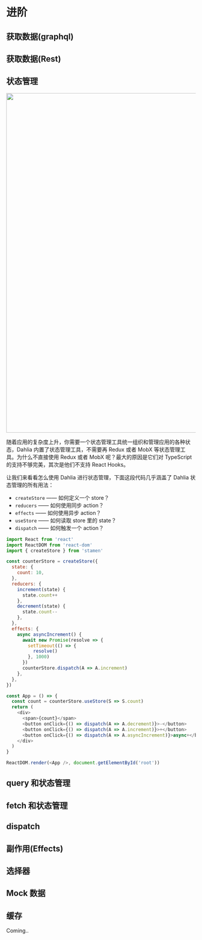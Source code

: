 # 进阶

## 获取数据(graphql)

## 获取数据(Rest)

## 状态管理

<img src="http://forsigner.com/images/dahlia/dahlia-stamen.svg" width="900" />

随着应用的复杂度上升，你需要一个状态管理工具统一组织和管理应用的各种状态，Dahlia 内置了状态管理工具，不需要再 Redux 或者 MobX 等状态管理工具。为什么不直接使用 Redux 或者 MobX 呢？最大的原因是它们对 TypeScript 的支持不够完美，其次是他们不支持 React Hooks。

让我们来看看怎么使用 Dahlia 进行状态管理，下面这段代码几乎涵盖了 Dahlia 状态管理的所有用法：

- `createStore` —— 如何定义一个 store？
- `reducers` —— 如何使用同步 action？
- `effects` —— 如何使用异步 action？
- `useStore` —— 如何读取 store 里的 state？
- `dispatch` —— 如何触发一个 action？

```js
import React from 'react'
import ReactDOM from 'react-dom'
import { createStore } from 'stamen'

const counterStore = createStore({
  state: {
    count: 10,
  },
  reducers: {
    increment(state) {
      state.count++
    },
    decrement(state) {
      state.count--
    },
  },
  effects: {
    async asyncIncrement() {
      await new Promise(resolve => {
        setTimeout(() => {
          resolve()
        }, 1000)
      })
      counterStore.dispatch(A => A.increment)
    },
  },
})

const App = () => {
  const count = counterStore.useStore(S => S.count)
  return (
    <div>
      <span>{count}</span>
      <button onClick={() => dispatch(A => A.decrement)}>-</button>
      <button onClick={() => dispatch(A => A.increment)}>+</button>
      <button onClick={() => dispatch(A => A.asyncIncrement)}>async+</button>
    </div>
  )
}

ReactDOM.render(<App />, document.getElementById('root'))
```

## query 和状态管理

## fetch 和状态管理

## dispatch

## 副作用(Effects)

## 选择器

## Mock 数据

## 缓存

Coming..
